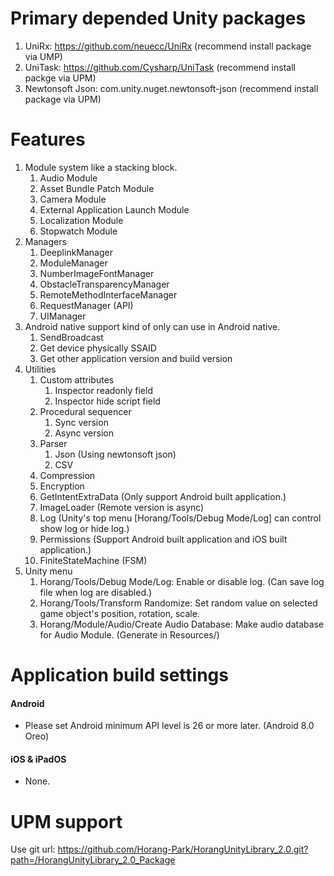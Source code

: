 # Primary depended Unity packages
1. UniRx: https://github.com/neuecc/UniRx (recommend install package via UMP)
2. UniTask: https://github.com/Cysharp/UniTask (recommend install packge via UPM)
3. Newtonsoft Json: com.unity.nuget.newtonsoft-json (recommend install package via UPM)

# Features
1. Module system like a stacking block.
   1. Audio Module
   2. Asset Bundle Patch Module
   3. Camera Module
   4. External Application Launch Module
   5. Localization Module
   6. Stopwatch Module
2. Managers
   1. DeeplinkManager
   2. ModuleManager
   3. NumberImageFontManager
   4. ObstacleTransparencyManager
   5. RemoteMethodInterfaceManager
   6. RequestManager (API)
   7. UIManager
3. Android native support kind of only can use in Android native.
   1. SendBroadcast
   2. Get device physically SSAID
   3. Get other application version and build version
4. Utilities
   1. Custom attributes
      1. Inspector readonly field
      2. Inspector hide script field
   2. Procedural sequencer
      1. Sync version
      2. Async version
   2. Parser
      1. Json (Using newtonsoft json)
      2. CSV
   3. Compression
   4. Encryption
   5. GetIntentExtraData (Only support Android built application.)
   6. ImageLoader (Remote version is async)
   7. Log (Unity's top menu [Horang/Tools/Debug Mode/Log] can control show log or hide log.)
   8. Permissions (Support Android built application and iOS built application.)
   9. FiniteStateMachine (FSM)
5. Unity menu
   1. Horang/Tools/Debug Mode/Log: Enable or disable log. (Can save log file when log are disabled.)
   2. Horang/Tools/Transform Randomize: Set random value on selected game object's position, rotation, scale.
   3. Horang/Module/Audio/Create Audio Database: Make audio database for Audio Module. (Generate in Resources/)

# Application build settings
#### Android
   * Please set Android minimum API level is 26 or more later. (Android 8.0 Oreo)

#### iOS & iPadOS
   * None.


# UPM support
Use git url: https://github.com/Horang-Park/HorangUnityLibrary_2.0.git?path=/HorangUnityLibrary_2.0_Package